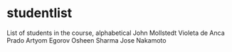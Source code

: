 # studentlist
List of students in the course, alphabetical
John Mollstedt
Violeta de Anca Prado
Artyom Egorov
Osheen Sharma
Jose Nakamoto

